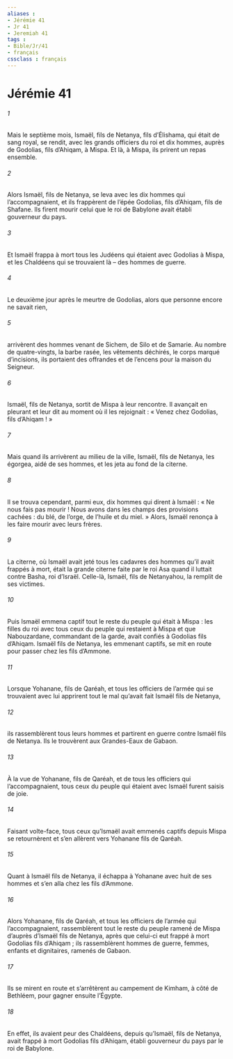 ```yaml
---
aliases : 
- Jérémie 41
- Jr 41
- Jeremiah 41
tags : 
- Bible/Jr/41
- français
cssclass : français
---
```


# Jérémie 41

###### 1
Mais le septième mois, Ismaël, fils de Netanya, fils d’Élishama, qui était de sang royal, se rendit, avec les grands officiers du roi et dix hommes, auprès de Godolias, fils d’Ahiqam, à Mispa. Et là, à Mispa, ils prirent un repas ensemble.
###### 2
Alors Ismaël, fils de Netanya, se leva avec les dix hommes qui l’accompagnaient, et ils frappèrent de l’épée Godolias, fils d’Ahiqam, fils de Shafane. Ils firent mourir celui que le roi de Babylone avait établi gouverneur du pays.
###### 3
Et Ismaël frappa à mort tous les Judéens qui étaient avec Godolias à Mispa, et les Chaldéens qui se trouvaient là – des hommes de guerre.
###### 4
Le deuxième jour après le meurtre de Godolias, alors que personne encore ne savait rien,
###### 5
arrivèrent des hommes venant de Sichem, de Silo et de Samarie. Au nombre de quatre-vingts, la barbe rasée, les vêtements déchirés, le corps marqué d’incisions, ils portaient des offrandes et de l’encens pour la maison du Seigneur.
###### 6
Ismaël, fils de Netanya, sortit de Mispa à leur rencontre. Il avançait en pleurant et leur dit au moment où il les rejoignait : « Venez chez Godolias, fils d’Ahiqam ! »
###### 7
Mais quand ils arrivèrent au milieu de la ville, Ismaël, fils de Netanya, les égorgea, aidé de ses hommes, et les jeta au fond de la citerne.
###### 8
Il se trouva cependant, parmi eux, dix hommes qui dirent à Ismaël : « Ne nous fais pas mourir ! Nous avons dans les champs des provisions cachées : du blé, de l’orge, de l’huile et du miel. » Alors, Ismaël renonça à les faire mourir avec leurs frères.
###### 9
La citerne, où Ismaël avait jeté tous les cadavres des hommes qu’il avait frappés à mort, était la grande citerne faite par le roi Asa quand il luttait contre Basha, roi d’Israël. Celle-là, Ismaël, fils de Netanyahou, la remplit de ses victimes.
###### 10
Puis Ismaël emmena captif tout le reste du peuple qui était à Mispa : les filles du roi avec tous ceux du peuple qui restaient à Mispa et que Nabouzardane, commandant de la garde, avait confiés à Godolias fils d’Ahiqam. Ismaël fils de Netanya, les emmenant captifs, se mit en route pour passer chez les fils d’Ammone.
###### 11
Lorsque Yohanane, fils de Qaréah, et tous les officiers de l’armée qui se trouvaient avec lui apprirent tout le mal qu’avait fait Ismaël fils de Netanya,
###### 12
ils rassemblèrent tous leurs hommes et partirent en guerre contre Ismaël fils de Netanya. Ils le trouvèrent aux Grandes-Eaux de Gabaon.
###### 13
À la vue de Yohanane, fils de Qaréah, et de tous les officiers qui l’accompagnaient, tous ceux du peuple qui étaient avec Ismaël furent saisis de joie.
###### 14
Faisant volte-face, tous ceux qu’Ismaël avait emmenés captifs depuis Mispa se retournèrent et s’en allèrent vers Yohanane fils de Qaréah.
###### 15
Quant à Ismaël fils de Netanya, il échappa à Yohanane avec huit de ses hommes et s’en alla chez les fils d’Ammone.
###### 16
Alors Yohanane, fils de Qaréah, et tous les officiers de l’armée qui l’accompagnaient, rassemblèrent tout le reste du peuple ramené de Mispa d’auprès d’Ismaël fils de Netanya, après que celui-ci eut frappé à mort Godolias fils d’Ahiqam ; ils rassemblèrent hommes de guerre, femmes, enfants et dignitaires, ramenés de Gabaon.
###### 17
Ils se mirent en route et s’arrêtèrent au campement de Kimham, à côté de Bethléem, pour gagner ensuite l’Égypte.
###### 18
En effet, ils avaient peur des Chaldéens, depuis qu’Ismaël, fils de Netanya, avait frappé à mort Godolias fils d’Ahiqam, établi gouverneur du pays par le roi de Babylone.
